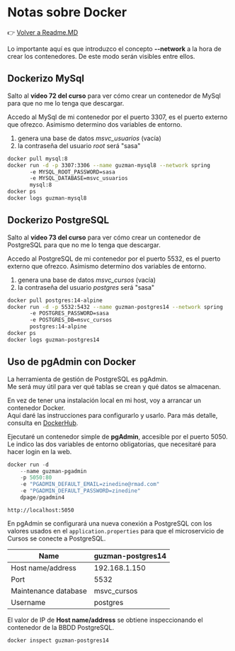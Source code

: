 # Notas sobre Docker

👉 [Volver a Readme.MD](Readme.MD)

Lo importante aquí es que introduzco el concepto **--network** a la hora de crear los contenedores.
De este modo serán visibles entre ellos. 

## Dockerizo  MySql

Salto al **vídeo 72 del curso** para ver cómo crear un contenedor de MySql para que no me lo tenga que descargar.

Accedo al MySql de mi contenedor por el puerto 3307, es el puerto externo que ofrezco.
Asimismo determino dos variables de entorno.
1. genera una base de datos *msvc_usuarios* (vacía)
2. la contraseña del usuario *root* será "sasa"
```bash
docker pull mysql:8
docker run -d -p 3307:3306 --name guzman-mysql8 --network spring 
       -e MYSQL_ROOT_PASSWORD=sasa
       -e MYSQL_DATABASE=msvc_usuarios
       mysql:8
docker ps
docker logs guzman-mysql8
```
## Dockerizo  PostgreSQL

Salto al **vídeo 73 del curso** para ver cómo crear un contenedor de PostgreSQL para que no me lo tenga que descargar.

Accedo al PostgreSQL de mi contenedor por el puerto 5532, es el puerto externo que ofrezco.
Asimismo determino dos variables de entorno.
1. genera una base de datos *msvc_cursos* (vacía)
2. la contraseña del usuario *postgres* será "sasa"
```bash
docker pull postgres:14-alpine
docker run -d -p 5532:5432 --name guzman-postgres14 --network spring 
       -e POSTGRES_PASSWORD=sasa
       -e POSTGRES_DB=msvc_cursos
       postgres:14-alpine
docker ps
docker logs guzman-postgres14
```

## Uso de pgAdmin con Docker 

La herramienta de gestión de PostgreSQL es pgAdmin. <br/>
Me será muy útil para ver qué tablas se crean y qué datos se almacenan. 

En vez de tener una instalación local en mi host, voy a arrancar un contenedor Docker. <br/>
Aquí daré las instrucciones para configurarlo y usarlo. 
Para más detalle, consulta en [DockerHub](https://hub.docker.com/r/dpage/pgadmin4/).

Ejecutaré un contenedor simple de **pgAdmin**, accesible por el puerto 5050. 
Le indico las dos variables de entorno obligatorias, que necesitaré para hacer login en la web.

```powershell
docker run -d
    --name guzman-pgadmin
    -p 5050:80 
    -e "PGADMIN_DEFAULT_EMAIL=zinedine@rmad.com" 
    -e "PGADMIN_DEFAULT_PASSWORD=zinedine" 
    dpage/pgadmin4
```
```
http://localhost:5050
```
En pgAdmin se configurará una  nueva conexión a PostgreSQL con los valores 
usados en el `application.properties` para que el microservicio de Cursos se conecte a PostgreSQL.

| Name                 | guzman-postgres14 |
|----------------------|-------------------|
| Host name/address    | 192.168.1.150     | 
| Port                 | 5532              |
| Maintenance database | msvc_cursos       | 
| Username             | postgres          | 

El valor de IP de **Host name/address** se obtiene inspeccionando el contenedor de la BBDD PostgreSQL.
```powershell
docker inspect guzman-postgres14
```